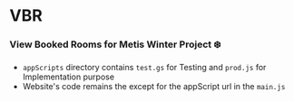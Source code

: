 # VBR
### View Booked Rooms for Metis Winter Project ❄️

- `appScripts` directory contains `test.gs` for Testing and `prod.js` for Implementation purpose
- Website's code remains the except for the appScript url in the `main.js`
